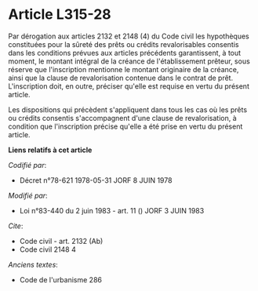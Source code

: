 # Article L315-28

Par dérogation aux articles 2132 et 2148 (4) du Code civil les hypothèques constituées pour la sûreté des prêts ou crédits
revalorisables consentis dans les conditions prévues aux articles précédents garantissent, à tout moment, le montant intégral
de la créance de l'établissement prêteur, sous réserve que l'inscription mentionne le montant originaire de la créance, ainsi
que la clause de revalorisation contenue dans le contrat de prêt. L'inscription doit, en outre, préciser qu'elle est requise
en vertu du présent article.

Les dispositions qui précèdent s'appliquent dans tous les cas où les prêts ou crédits consentis s'accompagnent d'une clause
de revalorisation, à condition que l'inscription précise qu'elle a été prise en vertu du présent article.

**Liens relatifs à cet article**

_Codifié par_:

  - Décret n°78-621 1978-05-31 JORF 8 JUIN 1978

_Modifié par_:

  - Loi n°83-440 du 2 juin 1983 - art. 11 () JORF 3 JUIN 1983

_Cite_:

  - Code civil - art. 2132 (Ab)
  - Code civil 2148 4

_Anciens textes_:

  - Code de l'urbanisme 286
